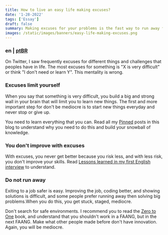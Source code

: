 ```yaml
---
title: How to live an easy life making excuses?
date: '1-28-2022'
tags: ['Essay']
draft: false
summary: Making excuses for your problems is the fast way to run away from hard things.
images: /static/images/banners/easy-life-making-excuses.png
---
```


### en | [ptBR](/blog/ptBR/vida-facil-com-desculpas)

On Twitter, I saw frequently excuses for different things and challenges that peoples have in life. The most excuses for something is "X is very difficult" or think "I don't need or learn Y". This mentality is wrong.

### Excuses limit yourself

When you say that something is very difficult, you build a big and strong wall in your brain that will limit you to learn new things. The first and more important step for don't be mediocre is to start new things everyday and never stop or give up.

You need to learn everything that you can. Read all my [Pinned](/pinned) posts in this blog to understand why you need to do this and build your snowball of knowledge.

### You don't improve with excuses

With excuses, you never get better because you risk less, and with less risk, you don't improve your skills. Read [Lessons learned in my first English interview](/blog/en/my-first-english-interview) to understand.

### Do not run away

Exiting to a job safer is easy. Improving the job, coding better, and showing solutions is difficult, and some people prefer running away then solving big problems.When you do this, you get stuck, staged, mediocre.

Don't search for safe environments. I recommend you to read the [Zero to One](https://www.amazon.com/Zero-One-Notes-Startups-Future/dp/0804139296) book, and understand that you shouldn't work in a FAANG, but in the next FAANG. Make what other people made before don't have innovation. Again, you will be mediocre.
